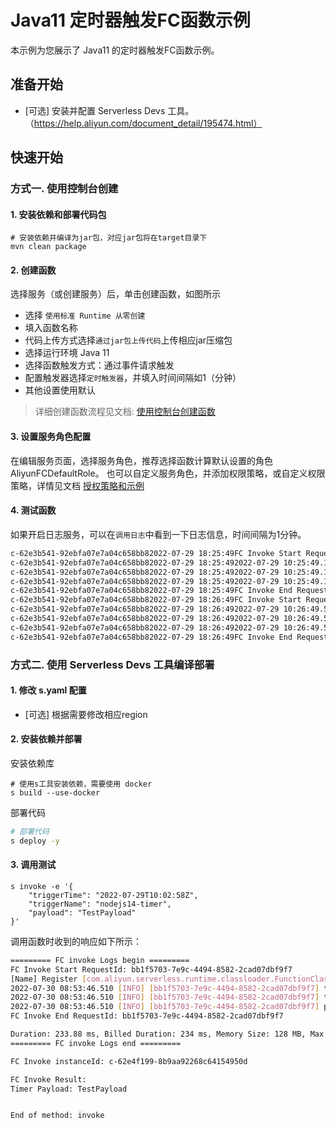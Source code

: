 # Java11 定时器触发FC函数示例

 本示例为您展示了 Java11 的定时器触发FC函数示例。

## 准备开始

 - [可选] 安装并配置 Serverless Devs 工具。（https://help.aliyun.com/document_detail/195474.html）

## 快速开始

### 方式一. 使用控制台创建

#### 1. 安装依赖和部署代码包

```shell
# 安装依赖并编译为jar包，对应jar包将在target目录下
mvn clean package
```

#### 2. 创建函数

 选择服务（或创建服务）后，单击创建函数，如图所示

 - 选择 `使用标准 Runtime 从零创建`
 - 填入函数名称
 - 代码上传方式选择`通过jar包上传代码`上传相应jar压缩包
 - 选择运行环境 Java 11
 - 选择函数触发方式：通过事件请求触发
 - 配置触发器选择`定时触发器`，并填入时间间隔如1（分钟）
 - 其他设置使用默认

> 详细创建函数流程见文档: [使用控制台创建函数](https://help.aliyun.com/document_detail/51783.html)

#### 3. 设置服务角色配置

 在编辑服务页面，选择服务角色，推荐选择函数计算默认设置的角色 AliyunFCDefaultRole。
 也可以自定义服务角色，并添加权限策略，或自定义权限策略，详情见文档 [授权策略和示例](https://help.aliyun.com/document_detail/253969.html)



#### 4. 测试函数

如果开启日志服务，可以在`调用日志`中看到一下日志信息，时间间隔为1分钟。

```bash
c-62e3b541-92ebfa07e7a04c658bb82022-07-29 18:25:49FC Invoke Start RequestId: 2dba780c-f1f6-4fd6-a572-d51f91a3a29b
c-62e3b541-92ebfa07e7a04c658bb82022-07-29 18:25:492022-07-29 10:25:49.153 [INFO] [2dba780c-f1f6-4fd6-a572-d51f91a3a29b] triggerTime: 2022-07-29T10:25:49Z
c-62e3b541-92ebfa07e7a04c658bb82022-07-29 18:25:492022-07-29 10:25:49.154 [INFO] [2dba780c-f1f6-4fd6-a572-d51f91a3a29b] triggerName: timer-java11
c-62e3b541-92ebfa07e7a04c658bb82022-07-29 18:25:492022-07-29 10:25:49.154 [INFO] [2dba780c-f1f6-4fd6-a572-d51f91a3a29b] payload: testPayload
c-62e3b541-92ebfa07e7a04c658bb82022-07-29 18:25:49FC Invoke End RequestId: 2dba780c-f1f6-4fd6-a572-d51f91a3a29b
c-62e3b541-92ebfa07e7a04c658bb82022-07-29 18:26:49FC Invoke Start RequestId: c6e86b7e-a319-4e9b-9796-3204c2b3e971
c-62e3b541-92ebfa07e7a04c658bb82022-07-29 18:26:492022-07-29 10:26:49.560 [INFO] [c6e86b7e-a319-4e9b-9796-3204c2b3e971] triggerTime: 2022-07-29T10:26:49Z
c-62e3b541-92ebfa07e7a04c658bb82022-07-29 18:26:492022-07-29 10:26:49.561 [INFO] [c6e86b7e-a319-4e9b-9796-3204c2b3e971] triggerName: timer-java11
c-62e3b541-92ebfa07e7a04c658bb82022-07-29 18:26:492022-07-29 10:26:49.561 [INFO] [c6e86b7e-a319-4e9b-9796-3204c2b3e971] payload: testPayload
c-62e3b541-92ebfa07e7a04c658bb82022-07-29 18:26:49FC Invoke End RequestId: c6e86b7e-a319-4e9b-9796-3204c2b3e971
```



### 方式二. 使用 Serverless Devs 工具编译部署

#### 1. 修改 s.yaml 配置

 - [可选] 根据需要修改相应region

#### 2. 安装依赖并部署

 安装依赖库

```shell
# 使用s工具安装依赖，需要使用 docker
s build --use-docker
```

 部署代码

```bash
# 部署代码
s deploy -y
```

#### 3. 调用测试

```shell
s invoke -e '{
    "triggerTime": "2022-07-29T10:02:58Z",
    "triggerName": "nodejs14-timer",
    "payload": "TestPayload"
}'
```

 调用函数时收到的响应如下所示：

```bash
========= FC invoke Logs begin =========
FC Invoke Start RequestId: bb1f5703-7e9c-4494-8582-2cad07dbf9f7
[Name] Register [com.aliyun.serverless.runtime.classloader.FunctionClassLoader@58372a00] as [com.aliyun.serverless.runtime.classloader.FunctionClassLoader@com.aliyun.serverless.runtime.classloader.FunctionClassLoader@/code/HelloFCJava-1.0-SNAPSHOT.jar/code/original-HelloFCJava-1.0-SNAPSHOT.jar]: hash [d4d9f0d4] (normal mode)
2022-07-30 08:53:46.510 [INFO] [bb1f5703-7e9c-4494-8582-2cad07dbf9f7] triggerTime: 2022-07-29T10:02:58Z
2022-07-30 08:53:46.510 [INFO] [bb1f5703-7e9c-4494-8582-2cad07dbf9f7] triggerName: nodejs14-timer
2022-07-30 08:53:46.510 [INFO] [bb1f5703-7e9c-4494-8582-2cad07dbf9f7] payload: TestPayload
FC Invoke End RequestId: bb1f5703-7e9c-4494-8582-2cad07dbf9f7

Duration: 233.88 ms, Billed Duration: 234 ms, Memory Size: 128 MB, Max Memory Used: 81.87 MB
========= FC invoke Logs end =========

FC Invoke instanceId: c-62e4f199-8b9aa92268c64154950d

FC Invoke Result:
Timer Payload: TestPayload


End of method: invoke
```


